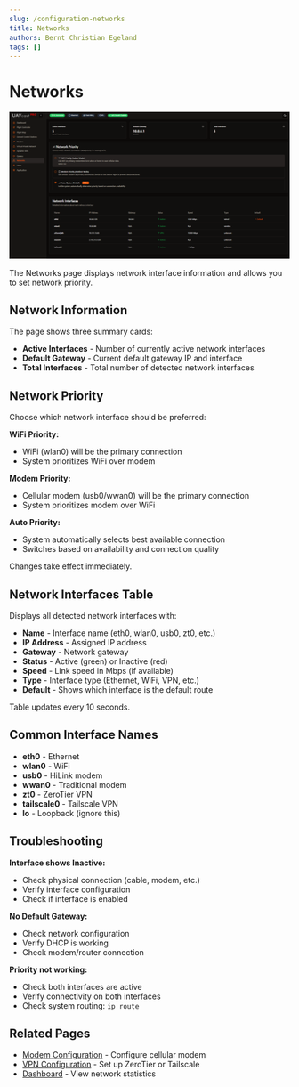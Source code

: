 ```yaml
---
slug: /configuration-networks
title: Networks
authors: Bernt Christian Egeland
tags: []
---
```


# Networks

![Networks](img/network_page.png)

The Networks page displays network interface information and allows you to set network priority.

## Network Information

The page shows three summary cards:

- **Active Interfaces** - Number of currently active network interfaces
- **Default Gateway** - Current default gateway IP and interface
- **Total Interfaces** - Total number of detected network interfaces

## Network Priority

Choose which network interface should be preferred:

**WiFi Priority:**
- WiFi (wlan0) will be the primary connection
- System prioritizes WiFi over modem

**Modem Priority:**
- Cellular modem (usb0/wwan0) will be the primary connection
- System prioritizes modem over WiFi

**Auto Priority:**
- System automatically selects best available connection
- Switches based on availability and connection quality

Changes take effect immediately.

## Network Interfaces Table

Displays all detected network interfaces with:

- **Name** - Interface name (eth0, wlan0, usb0, zt0, etc.)
- **IP Address** - Assigned IP address
- **Gateway** - Network gateway
- **Status** - Active (green) or Inactive (red)
- **Speed** - Link speed in Mbps (if available)
- **Type** - Interface type (Ethernet, WiFi, VPN, etc.)
- **Default** - Shows which interface is the default route

Table updates every 10 seconds.

## Common Interface Names

- **eth0** - Ethernet
- **wlan0** - WiFi
- **usb0** - HiLink modem
- **wwan0** - Traditional modem
- **zt0** - ZeroTier VPN
- **tailscale0** - Tailscale VPN
- **lo** - Loopback (ignore this)

## Troubleshooting

**Interface shows Inactive:**
- Check physical connection (cable, modem, etc.)
- Verify interface configuration
- Check if interface is enabled

**No Default Gateway:**
- Check network configuration
- Verify DHCP is working
- Check modem/router connection

**Priority not working:**
- Check both interfaces are active
- Verify connectivity on both interfaces
- Check system routing: `ip route`

## Related Pages

- [Modem Configuration](/docs/6.x/configuration-cell-modem) - Configure cellular modem
- [VPN Configuration](/docs/6.x/configuration-vpn) - Set up ZeroTier or Tailscale
- [Dashboard](/docs/6.x/configuration-dashboard) - View network statistics

